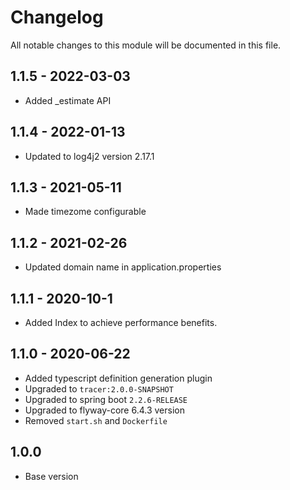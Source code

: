 # Changelog
All notable changes to this module will be documented in this file.

## 1.1.5 - 2022-03-03

- Added _estimate API 

## 1.1.4 - 2022-01-13

- Updated to log4j2 version 2.17.1

## 1.1.3 - 2021-05-11

- Made timezome configurable

## 1.1.2 - 2021-02-26

- Updated domain name in application.properties

## 1.1.1 - 2020-10-1

- Added Index to achieve performance benefits.

## 1.1.0 - 2020-06-22
- Added typescript definition generation plugin
- Upgraded to `tracer:2.0.0-SNAPSHOT`
- Upgraded to spring boot `2.2.6-RELEASE`
- Upgraded to flyway-core 6.4.3 version
- Removed `start.sh` and `Dockerfile`

## 1.0.0

- Base version